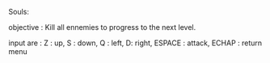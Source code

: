 Souls:

objective : Kill all ennemies to progress to the next level.

input are :
Z : up,
S : down, 
Q : left,
D: right,
ESPACE : attack,
ECHAP : return menu
